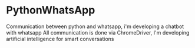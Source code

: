 # PythonWhatsApp
Communication between python and whatsapp, i'm developing a chatbot with whatsapp
All communication is done via ChromeDriver, I'm developing artificial intelligence for smart conversations
